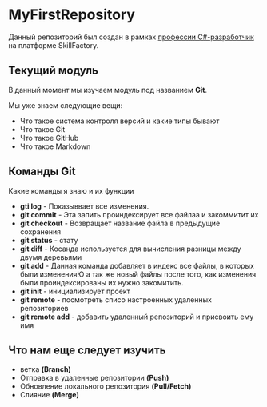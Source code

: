 # MyFirstRepository
Данный репозиторий был создан в рамках [профессии C#-разработчик](https://skillfactory.ru/csharp) на платформе SkillFactory.

## Текущий модуль
В данный момент мы изучаем модуль под названием **Git**.

Мы уже знаем следующие вещи:
* Что такое система контроля версий и какие типы бывают
* Что такое Git
* Что такое GitHub
* Что такое Markdown

## Команды Git
Какие команды я знаю и их функции 

* **gti log** - Показыввает все изменения.
*  **git commit** - Эта запить проиндексирует все файлаа и закоммитит их
*   **git checkout** -  Возвращает название файла в предыдущие сохранения
*   **git status** -  стату
*   **git diff** - Косанда используется для вычисления разницы между двумя деревьями
*   **git add** - Данная команда добавляет в индекс все файлы, в которых были измененияЮ а так же новый файлы после того, как изменения были проиндексированы их нужно закомитить.
*   **git init** - инициализирует проект
*   **git remote** - посмотреть списо настроенных удаленных репозиториев
*   **git remote add** - добавить удаленный репозиторий и присвоить ему имя



## Что нам еще следует изучить 

* ветка **(Branch)**
* Отправка в удаленные репозитории **(Push)**
* Обновление локального репозитория **(Pull/Fetch)**
* Слияние **(Merge)**



